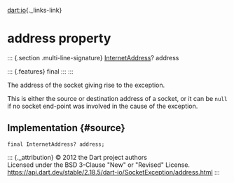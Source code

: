 [dart:io](../../dart-io/dart-io-library){._links-link}

address property
================

::: {.section .multi-line-signature}
[InternetAddress](../internetaddress-class)? address

::: {.features}
final
:::
:::

The address of the socket giving rise to the exception.

This is either the source or destination address of a socket, or it can
be `null` if no socket end-point was involved in the cause of the
exception.

Implementation {#source}
--------------

``` {.language-dart data-language="dart"}
final InternetAddress? address;
```

::: {._attribution}
© 2012 the Dart project authors\
Licensed under the BSD 3-Clause \"New\" or \"Revised\" License.\
<https://api.dart.dev/stable/2.18.5/dart-io/SocketException/address.html>
:::
